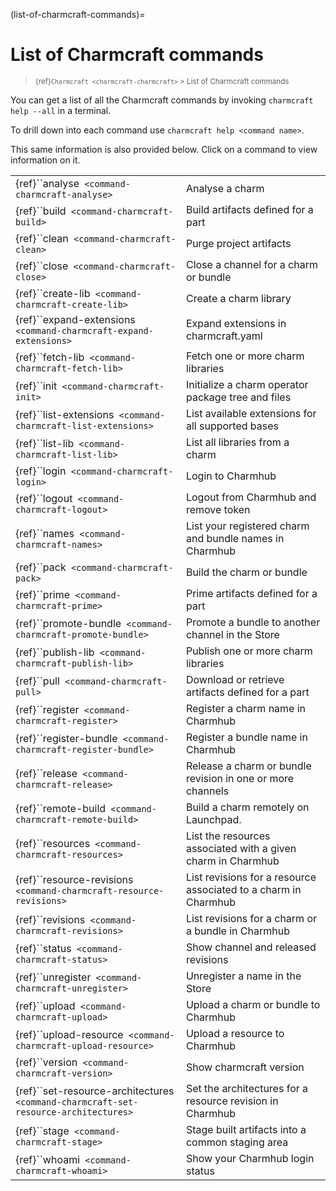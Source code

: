 (list-of-charmcraft-commands)=
# List of Charmcraft commands

> <small> {ref}`Charmcraft <charmcraft-charmcraft>` > List of Charmcraft commands</small>

You can get a list of all the  Charmcraft commands by invoking `charmcraft help --all` in a terminal.

To drill down into each command use `charmcraft help <command name>`.

This same information is also provided below. Click on a command to view information on it.

|                                          |                                                                 |
|------------------------------------------|-----------------------------------------------------------------|
| {ref}``analyse` <command-charmcraft-analyse>`                     | Analyse a charm                                                 |
| {ref}``build` <command-charmcraft-build>`                      | Build artifacts defined for a part                              |
| {ref}``clean` <command-charmcraft-clean>`                       | Purge project artifacts                                         |
| {ref}``close` <command-charmcraft-close>`                       | Close a channel for a charm or bundle                           |
| {ref}``create-lib` <command-charmcraft-create-lib>`                  | Create a charm library                                          |
| {ref}``expand-extensions` <command-charmcraft-expand-extensions>`          | Expand extensions in charmcraft.yaml                            |
| {ref}``fetch-lib` <command-charmcraft-fetch-lib>`                   | Fetch one or more charm libraries                               |
| {ref}``init` <command-charmcraft-init>`                        | Initialize a charm operator package tree and     files          |
| {ref}``list-extensions` <command-charmcraft-list-extensions>`            | List available extensions for all supported bases               |
| {ref}``list-lib` <command-charmcraft-list-lib>`                    | List all libraries from a charm                                 |
| {ref}``login` <command-charmcraft-login>`                       | Login to Charmhub                                               |
| {ref}``logout` <command-charmcraft-logout>`                      | Logout from Charmhub and remove token                           |
| {ref}``names` <command-charmcraft-names>`                       | List your registered charm and bundle names in Charmhub         |
| {ref}``pack` <command-charmcraft-pack>`                        | Build the charm or bundle                                       |
| {ref}``prime` <command-charmcraft-prime>`                      | Prime artifacts defined for a part                              |
| {ref}``promote-bundle` <command-charmcraft-promote-bundle>`             | Promote a bundle to another channel in the Store                |
| {ref}``publish-lib` <command-charmcraft-publish-lib>`                 | Publish one or more charm libraries                             |
| {ref}``pull` <command-charmcraft-pull>`                       | Download or retrieve artifacts defined for a part               |
| {ref}``register` <command-charmcraft-register>`                    | Register a charm name in Charmhub                               |
| {ref}``register-bundle` <command-charmcraft-register-bundle>`             | Register a bundle name in Charmhub                              |
| {ref}``release` <command-charmcraft-release>`                     | Release a charm or bundle revision in one or more channels      |
| {ref}``remote-build` <command-charmcraft-remote-build>`               | Build a charm remotely on Launchpad.                            |
| {ref}``resources` <command-charmcraft-resources>`                   | List the resources associated with a given charm in Charmhub    |
| {ref}``resource-revisions` <command-charmcraft-resource-revisions>`          | List revisions for a resource associated to a charm in Charmhub |
| {ref}``revisions` <command-charmcraft-revisions>`                   | List revisions for a charm or a bundle in Charmhub              |
| {ref}``status` <command-charmcraft-status>`                      | Show channel and released revisions                             |
| {ref}``unregister` <command-charmcraft-unregister>`                 | Unregister a name in the Store                                  |
| {ref}``upload` <command-charmcraft-upload>`                      | Upload a charm or bundle to Charmhub                            |
| {ref}``upload-resource` <command-charmcraft-upload-resource>`             | Upload a resource to Charmhub                                   |
| {ref}``version` <command-charmcraft-version>`                     | Show charmcraft version                                         |
| {ref}``set-resource-architectures` <command-charmcraft-set-resource-architectures>` | Set the architectures for a resource revision in Charmhub       |
| {ref}``stage` <command-charmcraft-stage>`                      | Stage built artifacts into a common staging area                |
| {ref}``whoami` <command-charmcraft-whoami>`                      | Show your Charmhub login status                                 |